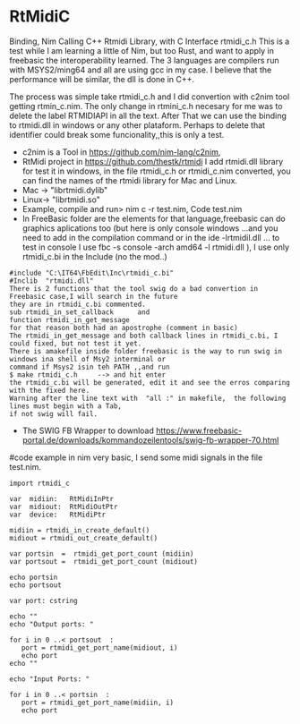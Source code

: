 # RtMidiC
Binding, Nim Calling C++ Rtmidi Library, with C Interface rtmidi_c.h 
This is a test while I am learning a little of Nim, but too Rust, and want to apply in freebasic the 
interoperability learned. The 3 languages are compilers run with MSYS2/ming64 
and all are using gcc in my case. I believe that the performance will be similar, the dll is done in C++.

The process was simple take rtmidi_c.h and I did convertion with c2nim tool getting rtmin_c.nim.
The only change in rtmini_c.h necesary for me was to delete the label RTMIDIAPI in all the text.
After That we can use the binding to rtmidi.dll in windows or any other plataform. Perhaps to delete that identifier 
could break some funcionality,,this is only a test.

- c2nim is a Tool in https://github.com/nim-lang/c2nim, 
- RtMidi project  in https://github.com/thestk/rtmidi
I add rtmidi.dll library for test it in windows, in the file rtmidi_c.h or rtmidi_c.nim converted,
you can find the names of the rtmidi library for Mac and Linux.
- Mac -> "librtmidi.dylib"
- Linux-> "librtmidi.so"
- Example, compile and run>   nim c -r test.nim,  Code test.nim
- In FreeBasic folder are the elements for that language,freebasic can do graphics aplications too
(but here is only console windows ...and you need to add in the compilation command or in the ide -lrtmidil.dll ...
to test in console I use fbc -s console -arch amd64 -l rtmidi.dll ), I use only rtmidi_c.bi in the Include
(no the mod..)
```
#include "C:\IT64\FbEdit\Inc\rtmidi_c.bi"
#Inclib  "rtmidi.dll" 
There is 2 functions that the tool swig do a bad convertion in Freebasic case,I will search in the future
they are in rtmidi_c.bi commented.
sub rtmidi_in_set_callback      and
function rtmidi_in_get_message
for that reason both had an apostrophe (comment in basic)
The rtmidi_in_get_message and both callback lines in rtmidi_c.bi, I could fixed, but not test it yet.
There is amakefile inside folder freebasic is the way to run swig in windows ina shell of Msy2 interminal or
command if Msys2 isin teh PATH ,,and run
$ make rtmidi_c.h     --> and hit enter
the rtmidi_c.bi will be generated, edit it and see the erros comparing with the fixed here.
Warning after the line text with  "all :" in makefile,  the following lines must begin with a Tab,
if not swig will fail.

```
- The SWIG FB Wrapper to download https://www.freebasic-portal.de/downloads/kommandozeilentools/swig-fb-wrapper-70.html

#code example in nim very basic, I send some midi signals in the file test.nim. 
```
import rtmidi_c 

var  midiin:   RtMidiInPtr 
var  midiout:  RtMidiOutPtr
var  device:   RtMidiPtr

midiin = rtmidi_in_create_default()
midiout = rtmidi_out_create_default()

var portsin  =  rtmidi_get_port_count (midiin)
var portsout =  rtmidi_get_port_count (midiout)

echo portsin
echo portsout

var port: cstring

echo ""
echo "Output ports: "

for i in 0 ..< portsout  :
   port = rtmidi_get_port_name(midiout, i)
   echo port
echo ""

echo "Input Ports: "

for i in 0 ..< portsin  :
   port = rtmidi_get_port_name(midiin, i)
   echo port
```

